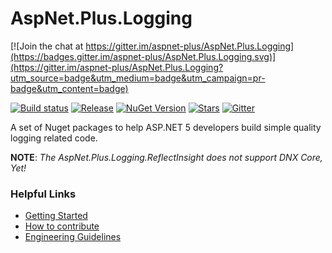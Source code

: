# AspNet.Plus.Logging

[![Join the chat at https://gitter.im/aspnet-plus/AspNet.Plus.Logging](https://badges.gitter.im/aspnet-plus/AspNet.Plus.Logging.svg)](https://gitter.im/aspnet-plus/AspNet.Plus.Logging?utm_source=badge&utm_medium=badge&utm_campaign=pr-badge&utm_content=badge)

[![Build status](https://ci.appveyor.com/api/projects/status/oihv7jrwa92qbn9p?svg=true)](https://ci.appveyor.com/project/codematrix/aspnet-plus-logging) 
[![Release](https://img.shields.io/github/release/aspnet-plus/AspNet.Plus.Logging.svg)](https://github.com/aspnet-plus/AspNet.Plus.Logging/releases/latest)
[![NuGet Version](http://img.shields.io/nuget/v/AspNet.Plus.Logging.ReflectInsight.svg?style=flat)](http://www.nuget.org/packages/AspNet.Plus.Logging.ReflectInsight/)
[![Stars](https://img.shields.io/github/stars/aspnet-plus/AspNet.Plus.Logging.svg)](https://github.com/aspnet-plus/AspNet.Plus.Logging/stargazers)
[![Gitter](https://badges.gitter.im/Join%20Chat.svg)](https://gitter.im/aspnet-plus/AspNet.Plus.Logging?utm_source=badge&utm_medium=badge&utm_campaign=pr-badge&utm_content=body_badge)


A set of Nuget packages to help ASP.NET 5 developers build simple quality logging related code.

**NOTE**: *The AspNet.Plus.Logging.ReflectInsight does not support DNX Core, Yet!*

### Helpful Links

* [Getting Started](https://github.com/aspnet-plus/Home/blob/master/README.md)
* [How to contribute](https://github.com/aspnet-plus/Home/blob/master/CONTRIBUTING.md)
* [Engineering Guidelines](https://github.com/aspnet-plus/Home/wiki/Engineering-guidelines)
 
